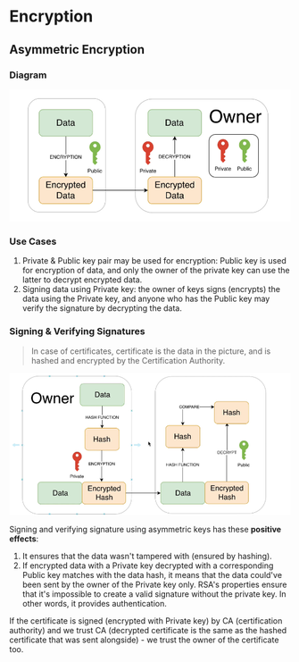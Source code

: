 # Encryption

## Asymmetric Encryption  

### Diagram

![asymmetric encryption diagram|500](/assets/assymetric-encryption.png)

### Use Cases

1. Private & Public key pair may be used for encryption: Public key is used for encryption of data, and only the owner of the private key can use the latter to decrypt encrypted data.
2. Signing data using Private key: the owner of keys signs (encrypts) the data using the Private key, and anyone who has the Public key may verify the signature by decrypting the data.

### Signing & Verifying Signatures

> In case of certificates, certificate is the data in the picture, and is hashed and encrypted by the Certification Authority.

![signing and verifying signatures diagram|500](/assets/sign-verify-signature.png)

Signing and verifying signature using asymmetric keys has these **positive effects**:

1. It ensures that the data wasn't tampered with (ensured by hashing).
2. If encrypted data with a Private key decrypted with a corresponding Public key matches with the data hash, it means that the data could've been sent by the owner of the Private key only. RSA's properties ensure that it's impossible to create a valid signature without the private key. In other words, it provides authentication.

If the certificate is signed (encrypted with Private key) by CA (certification authority) and we trust CA (decrypted certificate is the same as the hashed certificate that was sent alongside) - we trust the owner of the certificate too.
